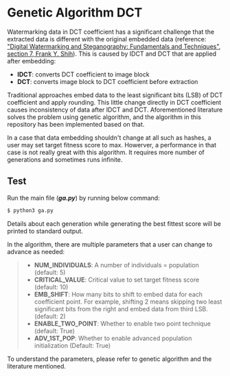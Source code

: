 # Genetic Algorithm DCT
Watermarking data in DCT coefficient has a significant challenge that the extracted data is different with the original embedded data (reference: ["Digital Watermarking and Steganography: Fundamentals and Techniques", section 7, Frank Y. Shih](https://researchwith.njit.edu/en/publications/digital-watermarking-and-steganography-fundamentals-and-technique-2)). This is caused by IDCT and DCT that are applied after embedding:
- **IDCT**: converts DCT coefficient to image block
- **DCT**: converts image block to DCT coefficient before extraction

Traditional approaches embed data to the least significant bits (LSB) of DCT coefficient and apply rounding. This little change directly in DCT coefficient causes inconsistency of data after IDCT and DCT. Aforementioned literature solves the problem using genetic algorithm, and the algorithm in this repository has been implemented based on that. 

In a case that data embedding shouldn't change at all such as hashes, a user may set target fitness score to max. Howerver, a performance in that case is not really great with this algorithm. It requires more number of generations and sometimes runs infinite.

## Test
Run the main file (**_ga.py_**) by running below command:
```sh
$ python3 ga.py
```
Details about each generation while generating the best fittest score will be printed to standard output.

In the algorithm, there are multiple parameters that a user can change to advance as needed:
> - **NUM_INDIVIDUALS**: A number of individuals = population (default: 5)
> - **CRITICAL_VALUE**: Critical value to set target fitness score (default: 10)
> - **EMB_SHIFT**: How many bits to shift to embed data for each coefficient point. For example, shifting 2 means skipping two least significant bits from the right and embed data from third LSB. (default: 2)
> - **ENABLE_TWO_POINT**: Whether to enable two point technique (default: True)
> - **ADV_1ST_POP**: Whether to enable advanced population initialization (Default: True)

To understand the parameters, please refer to genetic algorithm and the literature mentioned. 
